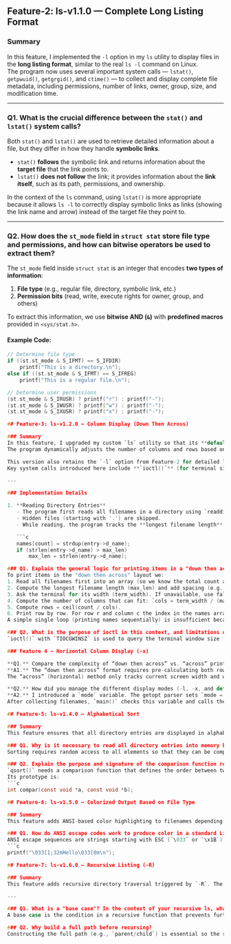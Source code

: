 ## Feature-2: ls-v1.1.0 — Complete Long Listing Format

### Summary
In this feature, I implemented the `-l` option in my `ls` utility to display files in the **long listing format**, similar to the real `ls -l` command on Linux.  
The program now uses several important system calls — `lstat()`, `getpwuid()`, `getgrgid()`, and `ctime()` — to collect and display complete file metadata, including permissions, number of links, owner, group, size, and modification time.

---

### Q1. What is the crucial difference between the `stat()` and `lstat()` system calls?  
Both `stat()` and `lstat()` are used to retrieve detailed information about a file, but they differ in how they handle **symbolic links**.

- `stat()` **follows** the symbolic link and returns information about the **target file** that the link points to.  
- `lstat()` **does not follow** the link; it provides information about the **link itself**, such as its path, permissions, and ownership.

In the context of the `ls` command, using `lstat()` is more appropriate because it allows `ls -l` to correctly display symbolic links as links (showing the link name and arrow) instead of the target file they point to.

---

### Q2. How does the `st_mode` field in `struct stat` store file type and permissions, and how can bitwise operators be used to extract them?  
The `st_mode` field inside `struct stat` is an integer that encodes **two types of information**:
1. **File type** (e.g., regular file, directory, symbolic link, etc.)
2. **Permission bits** (read, write, execute rights for owner, group, and others)

To extract this information, we use **bitwise AND (`&`)** with **predefined macros** provided in `<sys/stat.h>`.

#### Example Code:
```c
// Determine file type
if ((st.st_mode & S_IFMT) == S_IFDIR)
    printf("This is a directory.\n");
else if ((st.st_mode & S_IFMT) == S_IFREG)
    printf("This is a regular file.\n");

// Determine user permissions
(st.st_mode & S_IRUSR) ? printf("r") : printf("-");
(st.st_mode & S_IWUSR) ? printf("w") : printf("-");
(st.st_mode & S_IXUSR) ? printf("x") : printf("-");

## Feature-3: ls-v1.2.0 — Column Display (Down Then Across)

### Summary
In this feature, I upgraded my custom `ls` utility so that its **default behavior** (when used without any options) now prints files in **multiple columns**, formatted *“down then across.”*  
The program dynamically adjusts the number of columns and rows based on the **terminal width** and **length of the longest filename**, producing an output that closely resembles the default `ls` command in Linux.

This version also retains the `-l` option from Feature-2 for detailed listings.  
Key system calls introduced here include **`ioctl()`** (for terminal size detection) and dynamic memory allocation functions (`malloc`, `realloc`, and `free`).

---

### Implementation Details

1. **Reading Directory Entries**
   - The program first reads all filenames in a directory using `readdir()` and stores them in a dynamically allocated array of strings.  
   - Hidden files (starting with '.') are skipped.  
   - While reading, the program tracks the **longest filename length** (`max_len`) to help determine column widths later.

   ```c
   names[count] = strdup(entry->d_name);
   if (strlen(entry->d_name) > max_len)
       max_len = strlen(entry->d_name);

### Q1. Explain the general logic for printing items in a "down then across" columnar format.
To print items in the "down then across" layout we:
1. Read all filenames first into an array (so we know the total count and the longest filename).
2. Compute the longest filename length (max_len) and add spacing (e.g., 2).
3. Ask the terminal for its width (term_width). If unavailable, use fallback (80).
4. Compute the number of columns that can fit: `cols = term_width / (max_len + spacing)`. Ensure cols >= 1.
5. Compute rows = ceil(count / cols).
6. Print row by row. For row r and column c the index in the names array is `idx = c * rows + r`. If `idx < count` print `names[idx]` padded to column width.
A simple single loop (printing names sequentially) is insufficient because it prints left-to-right, top-to-bottom sequentially and cannot produce the vertical-first ordering required by "down then across".

### Q2. What is the purpose of ioctl in this context, and limitations of fixed-width fallback?
`ioctl()` with `TIOCGWINSZ` is used to query the terminal window size (columns and rows). Knowing the terminal width allows the program to dynamically calculate how many columns will fit and adapt the layout to the user's current terminal size. If only a fixed-width fallback (e.g., 80) is used, the program will not adapt when the user resizes the terminal; output may either wrap unexpectedly on small windows or waste space on large ones, reducing usability and not matching the behavior of the standard `ls`.

### Feature 4 — Horizontal Column Display (-x)

**Q1.** Compare the complexity of “down then across” vs. “across” printing logic.  
**A1.** The “down then across” format requires pre-calculating both rows and columns and indexing into the filename array using computed offsets, which is more complex.  
The “across” (horizontal) method only tracks current screen width and wraps when needed, requiring minimal pre-calculation.

**Q2.** How did you manage the different display modes (-l, -x, and default)?  
**A2.** I introduced a `mode` variable. The getopt parser sets `mode = 1` for `-l`, `mode = 2` for `-x`, and `mode = 0` for default.  
After collecting filenames, `main()` checks this variable and calls the appropriate display function, keeping logic clear and modular.

## Feature-5: ls-v1.4.0 — Alphabetical Sort

### Summary
This feature ensures that all directory entries are displayed in alphabetical order by default. The program already collected directory entries in memory; we integrated `qsort()` with a comparison function that compares filenames using `strcmp()` to implement sorting.

### Q1. Why is it necessary to read all directory entries into memory before you can sort them?
Sorting requires random access to all elements so that they can be compared and swapped. To accomplish this, we must first load all directory entries into a dynamic array. For very large directories with millions of files, this could consume a lot of memory or slow performance because all data must fit into RAM before sorting.

### Q2. Explain the purpose and signature of the comparison function required by qsort().
`qsort()` needs a comparison function that defines the order between two elements.  
Its prototype is:
```c
int compar(const void *a, const void *b);

## Feature-6: ls-v1.5.0 — Colorized Output Based on File Type

### Summary
This feature adds ANSI-based color highlighting to filenames depending on file type (directory, executable, archives, symbolic links, special files). The program uses `lstat()`/`stat()` to get `st_mode` and then applies ANSI sequences to print colored names.

### Q1. How do ANSI escape codes work to produce color in a standard Linux terminal? Show the specific code sequence for printing text in green.
ANSI escape sequences are strings starting with ESC (`\033` or `\x1B`) followed by `[` and parameters ending with `m` to set text attributes. Example for bright green:
```c
printf("\033[1;32mHello\033[0m\n");

## Feature-7: ls-v1.6.0 — Recursive Listing (-R)

### Summary
This feature adds recursive directory traversal triggered by `-R`. The program prints the contents of the initial directory and then recursively descends into each subdirectory, printing a directory header (e.g., `/path/to/dir:`) before listing that directory.

---

### Q1. What is a "base case"? In the context of your recursive ls, what stops recursion?
A base case is the condition in a recursive function that prevents further recursive calls and allows the recursion to terminate. For `ls -R`, recursion naturally stops when a directory has no child directories (after filtering `.` and `..`). The function lists entries and only makes recursive calls for entries that are directories (checked via `S_ISDIR` on `lstat` results). If no child entries are directories, recursion does not continue down that branch. Additionally, unreadable directories (opendir/lstat failures) serve as practical stopping points.

### Q2. Why build a full path before recursing?
Constructing the full path (e.g., `parent/child`) is essential so the recursive call operates on the correct directory regardless of the current working directory. If you called `list_dir("subdir")` from inside `list_dir("parent")` without a full path, the call would resolve `subdir` relative to the process's current working directory — which might not be `parent` and would lead to wrong results or failures. Using a full path guarantees correct, unambiguous traversal.
